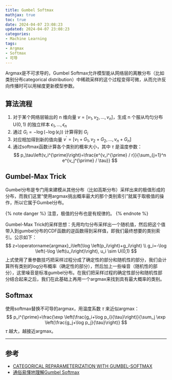 ```yaml
---
title: Gumbel Softmax
mathjax: true
toc: true
date: 2024-04-07 23:08:23
updated: 2024-04-07 23:08:23
categories:
- Machine Learning
tags:
- Argmax
- Softmax
- 可导
---
```

Argmax是不可求导的，Gumbel Softmax允许模型能从网络层的离散分布（比如类别分布categorical distribution）中稀疏采样的这个过程变得可微，从而允许反向传播时可以用梯度更新模型参数。

<!--more-->

## 算法流程
1. 对于某个网络层输出的 $\mathrm{n}$ 维向量 $v=\left[v_1, v_2, \ldots, v_n\right]$，生成 $\mathrm{n}$ 个服从均匀分布 $\mathrm{U}(0,1)$ 的独立样本 $\epsilon_1, \ldots, \epsilon_n$
2. 通过 $G_i=-\log \left(-\log \left(\epsilon_i\right)\right)$ 计算得到 $G_i$
3. 对应相加得到新的值向量 $v^{\prime}=\left[v_1+G_1, v_2+G_2, \ldots, v_n+G_n\right]$
4. 通过softmax函数计算各个类别的概率大小，其中 $\tau$ 是温度参数：
$$
p_\tau\left(v_i^{\prime}\right)=\frac{e^{v_i^{\prime} / r}}{\sum_{j=1}^n e^{v_j^{\prime} / \tau}}
$$

## Gumbel-Max Trick
Gumbel分布是专门用来建模从其他分布（比如高斯分布）采样出来的极值形成的分布，而我们这里“使用argmax挑出概率最大的那个类别索引”就属于取极值的操作，所以它属于Gumbel分布。

{% note danger %}
注意，极值的分布也是有规律的。
{% endnote %}

Gumbel-Max Trick的采样思想：先用均匀分布采样出一个随机值，然后把这个值带入到gumbel分布的CDF函数的逆函数得到采样值，即我们最终想要的类别索引。公示如下：
$$
z=\operatorname{argmax}_i\left(\log \left(p_i\right)+g_i\right) \\
g_i=-\log \left(-\log \left(u_i\right)\right), u_i \sim U(0,1)
$$
上式使用了重参数技巧把采样过程分成了确定性的部分和随机性的部分，我们会计算所有类别的log分布概率（确定性的部分），然后加上一些噪音（随机性的部分），这里噪音是标准gumbel分布。在我们把采样过程的确定性部分和随机性部分结合起来之后，我们在此基础上再用一个argmax来找到具有最大概率的类别。

## Softmax
使用softmax替换不可导的argmax，用温度系数 $\tau$ 来近似argmax：
$$
p_i^{\prime}=\frac{\exp \left(\frac{g_i+\log p_i}{\tau}\right)}{\sum_j \exp \left(\frac{g_j+\log p_j}{\tau}\right)}
$$
$\tau$ 越大，越接近argmax。

___

## 参考
- [CATEGORICAL REPARAMETERIZATION WITH GUMBEL-SOFTMAX](https://openreview.net/pdf?id=rkE3y85ee)
- [通俗易懂地理解Gumbel Softmax](https://zhuanlan.zhihu.com/p/633431594)